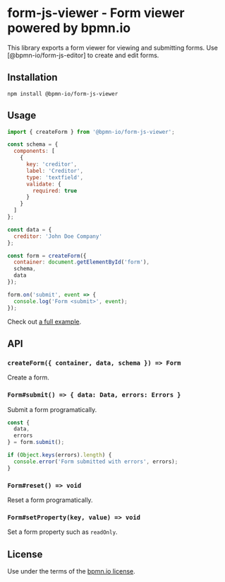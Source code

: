 # form-js-viewer - Form viewer powered by bpmn.io

This library exports a form viewer for viewing and submitting forms. Use [@bpmn-io/form-js-editor] to create and edit forms.


## Installation

```
npm install @bpmn-io/form-js-viewer
```


## Usage

```javascript
import { createForm } from '@bpmn-io/form-js-viewer';

const schema = {
  components: [
    {
      key: 'creditor',
      label: 'Creditor',
      type: 'textfield',
      validate: {
        required: true
      }
    }
  ]
};

const data = {
  creditor: 'John Doe Company'
};

const form = createForm({
  container: document.getElementById('form'),
  schema,
  data
});

form.on('submit', event => {
  console.log('Form <submit>', event);
});
```

Check out [a full example](https://github.com/bpmn-io/form-js-example).


## API

### `createForm({ container, data, schema }) => Form`

Create a form.


### `Form#submit() => { data: Data, errors: Errors }`

Submit a form programatically.

```javascript
const {
  data,
  errors
} = form.submit();

if (Object.keys(errors).length) {
  console.error('Form submitted with errors', errors);
}
```


### `Form#reset() => void`

Reset a form programatically.


### `Form#setProperty(key, value) => void`

Set a form property such as `readOnly`.


## License

Use under the terms of the [bpmn.io license](http://bpmn.io/license).